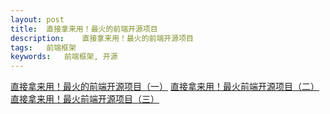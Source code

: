 ```yaml
---
layout: post
title:  直接拿来用！最火的前端开源项目
description:    直接拿来用！最火的前端开源项目
tags:   前端框架
keywords:   前端框架, 开源
---
```


[直接拿来用！最火的前端开源项目（一）](http://www.csdn.net/article/2013-06-25/2815979-front-end-development/)
[直接拿来用！最火前端开源项目（二）](http://www.csdn.net/article/2013-06-27/2816017-front-end-development/1/)
[直接拿来用！最火前端开源项目（三）](http://www.csdn.net/article/2013-07-01/2816047-front-end-development/)